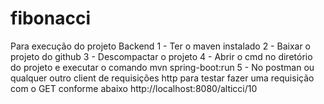 # fibonacci

Para execução do projeto Backend
1 - Ter o maven instalado
2 - Baixar o projeto do github
3 - Descompactar o projeto
4 - Abrir o cmd no diretório do projeto e executar o comando mvn spring-boot:run
5 - No postman ou qualquer outro client de requisições http para testar fazer uma requisição com o GET conforme abaixo
http://localhost:8080/alticci/10
